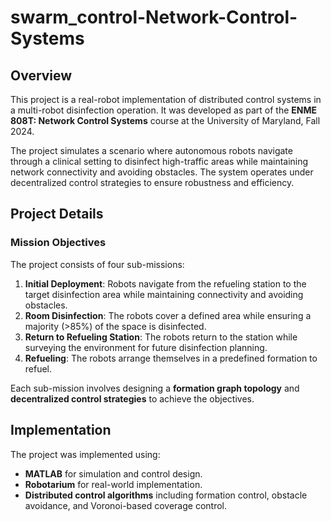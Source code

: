 # swarm_control-Network-Control-Systems

## Overview
This project is a real-robot implementation of distributed control systems in a multi-robot disinfection operation. It was developed as part of the **ENME 808T: Network Control Systems** course at the University of Maryland, Fall 2024.

The project simulates a scenario where autonomous robots navigate through a clinical setting to disinfect high-traffic areas while maintaining network connectivity and avoiding obstacles. The system operates under decentralized control strategies to ensure robustness and efficiency.

## Project Details
### Mission Objectives
The project consists of four sub-missions:
1. **Initial Deployment**: Robots navigate from the refueling station to the target disinfection area while maintaining connectivity and avoiding obstacles.
2. **Room Disinfection**: The robots cover a defined area while ensuring a majority (>85%) of the space is disinfected.
3. **Return to Refueling Station**: The robots return to the station while surveying the environment for future disinfection planning.
4. **Refueling**: The robots arrange themselves in a predefined formation to refuel.

Each sub-mission involves designing a **formation graph topology** and **decentralized control strategies** to achieve the objectives.

## Implementation
The project was implemented using:
- **MATLAB** for simulation and control design.
- **Robotarium** for real-world implementation.
- **Distributed control algorithms** including formation control, obstacle avoidance, and Voronoi-based coverage control.
